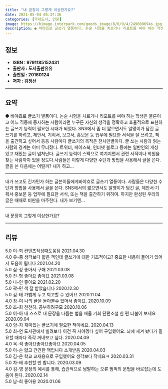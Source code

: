 ```yaml
---
title: "내 문장이 그렇게 이상한가요?"
date: 2021-05-04 05:37:36
categories: [국내도서, 인문]
image: https://bimage.interpark.com/goods_image/8/6/9/4/249608694s.jpg
description: ● 바야흐로 글쓰기 열풍이다. 논술 시험을 치르거나 리포트를 써야 하는 학생은 물론이고 어느 직종에 종사하는 사람이라면 누구든 자신의 생각을 정확하고 효율적으로 표현하는 글쓰기 능력이 필요한 시대가 되었다. SNS에서 좀 더 짧으면서도 알맹이가 담긴 글쓰기를 하려고, 제안서, 기획서,
---
```


## **정보**

- **ISBN : 9791185152431**
- **출판사 : 도서출판유유**
- **출판일 : 20160124**
- **저자 : 김정선**

------



## **요약**

●  바야흐로 글쓰기 열풍이다. 논술 시험을 치르거나 리포트를 써야 하는 학생은 물론이고 어느 직종에 종사하는 사람이라면 누구든 자신의 생각을 정확하고 효율적으로 표현하는 글쓰기 능력이 필요한 시대가 되었다. SNS에서 좀 더 짧으면서도 알맹이가 담긴 글쓰기를 하려고, 제안서, 기획서, 보고서, 홍보문 등 업무에 필요한 서식을 잘 쓰려고, 책을 출간하고 싶어서 등등 사람마다 글쓰기의 목적은 천차만별이다. 글 쓰는 사람과 읽는 사람의 경계는 이미 무너졌다. 트위터, 페이스북, 인터넷 블로그 등에는 일반인의 개성 있고 재밌는 글이 넘쳐난다. 글쓰기 능력이 스펙으로 여겨지면서 관련 서적이나 학원을 찾는 사람까지 있을 정도다.사람들은 이렇게 다양한 수단과 방법을 사용해서 글을 쓴다. 글을 쓴 다음에는 어떨까? 내가 하고...

------

내가 쓰고도 긴가민가 하는 글쓴이들에게바야흐로 글쓰기 열풍이다. 사람들은 다양한 수단과 방법을 사용해서 글을 쓴다. SNS에서의 짧으면서도 알맹이가 담긴 글, 제안서·기획서·홍보문 등 업무에 필요한 서식, 또는 책을 출간하기 위하여. 하지만 완성된 우리의 글은 때때로 비판을 마주한다. 내가 보기엔... 

------


내 문장이 그렇게 이상한가요? 

------


## **리뷰** 

5.0 이-희 컨텐츠작성때도움됨 2021.04.30 <br/>4.0 유-중 생각보다 얇은 책인데 글쓰기에 대한 기초적이고? 중요한 내용이 들어가 있어서 도움이 됩니다 2021.04.20 <br/>5.0 심-정 좋아서 구매 2021.03.08 <br/>5.0 전-형 좋아요 좋아요 2021.03.08 <br/>5.0 나-인 좋아요 2021.02.20 <br/>5.0 곽-민 책 잘 받았습니다 2020.12.30 <br/>5.0 김-태 가볍게 두고 퇴고할 수 있어요 2020.11.04 <br/>4.0 장-미 나의 글을 돌아볼수 있어서 좋아요. 2020.10.09 <br/>5.0 조-희 천천히. 공부하려구모 2020.10.06 <br/>5.0 이-아 내 스스로 내 문장을 다듬는 법을 배울 기회
단편소설 한 편 더불어 보세요 2020.09.04 <br/>4.0 양-자 재미있는 글쓰기에 필요한 책이네요. 2020.04.13 <br/>5.0 최-언 도서관에서 빌려보다 이건 꼭 사야겠다 싶어 구입했어요. 
뇌에 새겨 놨다가 필요할 때마다 즉각 꺼내보고 싶다.  2020.04.09 <br/>4.0 옥-석 좋아요좋아요좋아요 2020.04.05 <br/>5.0 이-순 얇고 간견한 책입니다 소개받음 2020.04.03 <br/>5.0 김-은 학교 교재용으로 구입했어요
생각보다 작네요ㅋ 2020.03.31 <br/>5.0 차-배 추천할 만 합니다. 2020.03.09 <br/>4.0 김-영 문장의 예시를 통해, 습관적으로 남발하는 오류 범벅의 문법을 바로잡는데 도움이 된다. 2020.02.14 <br/>5.0 남-희 좋아용 2020.01.06 <br/>